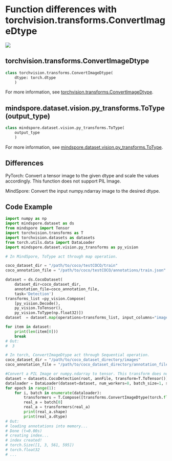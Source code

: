 ﻿# Function differences with torchvision.transforms.ConvertImageDtype

<a href="https://gitee.com/mindspore/docs/blob/master/docs/mindspore/source_en/note/api_mapping/pytorch_diff/ToType.md" target="_blank"><img src="https://mindspore-website.obs.cn-north-4.myhuaweicloud.com/website-images/master/resource/_static/logo_source_en.png"></a>

## torchvision.transforms.ConvertImageDtype

```python
class torchvision.transforms.ConvertImageDtype(
    dtype: torch.dtype
    )
```

For more information, see [torchvision.transforms.ConvertImageDtype](https://pytorch.org/vision/0.10/transforms.html#torchvision.transforms.ConvertImageDtype).

## mindspore.dataset.vision.py_transforms.ToType(output_type)

```python
class mindspore.dataset.vision.py_transforms.ToType(
    output_type
    )
```

For more information, see [mindspore.dataset.vision.py_transforms.ToType](https://mindspore.cn/docs/en/master/api_python/dataset_vision/mindspore.dataset.vision.py_transforms.ToType.html#mindspore.dataset.vision.py_transforms.ToType).

## Differences

PyTorch: Convert a tensor image to the given dtype and scale the values accordingly. This function does not support PIL Image.

MindSpore: Convert the input numpy.ndarray image to the desired dtype.

## Code Example

```python
import numpy as np
import mindspore.dataset as ds
from mindspore import Tensor
import torchvision.transforms as T
import torchvision.datasets as datasets
from torch.utils.data import DataLoader
import mindspore.dataset.vision.py_transforms as py_vision

# In MindSpore, ToType act through map operation.

coco_dataset_dir = "/path/to/coco/testCOCO/train"
coco_annotation_file = "/path/to/coco/testCOCO/annotations/train.json"

dataset = ds.CocoDataset(
    dataset_dir=coco_dataset_dir,
    annotation_file=coco_annotation_file,
    task='Detection')
transforms_list =py_vision.Compose(
    [py_vision.Decode(),
    py_vision.ToTensor(),
    py_vision.ToType(np.float32)])
dataset  = dataset.map(operations=transforms_list, input_columns="image")

for item in dataset:
    print(len(item[0]))
    break
# Out:
#  3

# In torch, ConvertImageDtype act through Sequential operation.
coco_dataset_dir = "/path/to/coco_dataset_directory/images"
coco_annotation_file = "/path/to/coco_dataset_directory/annotation_file"

#Convert a PIL Image or numpy.ndarray to tensor. This transform does not support torchscript.
dataset = datasets.CocoDetection(root, annFile, transform=T.ToTensor())
dataloader = DataLoader(dataset=dataset, num_workers=8, batch_size=1, shuffle=True)
for epoch in range(1):
    for i, batch in enumerate(dataloader):
        transformers = T.Compose([transforms.ConvertImageDtype(torch.float)])
        real_a = batch[0]
        real_a = transformers(real_a)
        print(real_a.shape)
        print(real_a.dtype)
# Out:
# loading annotations into memory...
# Done (t=0.00s)
# creating index...
# index created!
# torch.Size([1, 3, 561, 595])
# torch.float32
# ...
```
